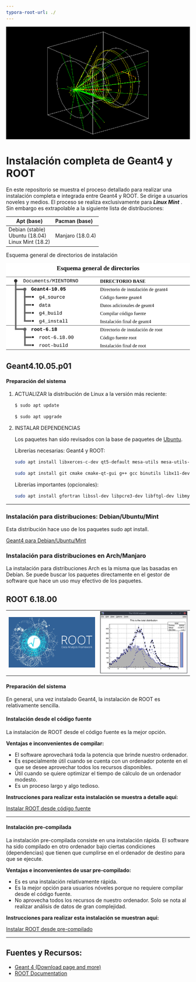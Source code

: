```yaml
---
typora-root-url: ./
---
```


![](/src/b2b_0000.png)

# Instalación completa de Geant4 y ROOT

En este repositorio se muestra el proceso detallado para realizar una instalación completa e integrada entre Geant4 y ROOT. Se dirige a usuarios noveles y medios. El proceso se realiza exclusivamente para  ***Linux Mint*** . Sin embargo es extrapolable a la siguiente lista de distribuciones:


| Apt (base)                                                 | Pacman (base)    |
| ---------------------------------------------------------- | :--------------- |
| Debian (stable)<br />Ubuntu (18.04)<br />Linux Mint (18.2) | Manjaro (18.0.4) |

Esquema general de directorios de instalación

![](/src/dir_general.png)


## Geant4.10.05.p01

#### Preparación del sistema

1. ACTUALIZAR la distribución de Linux a la versión más reciente:

   ```bash
   $ sudo apt update
   ```

   ```bash
   $ sudo apt upgrade
   ```

2. INSTALAR DEPENDENCIAS

   Los paquetes han sido revisados con la base de paquetes de [Ubuntu](https://packages.ubuntu.com/).

   Librerías necesarias: Geant4 y ROOT:

   ```bash
   sudo apt install libxerces-c-dev qt5-default mesa-utils mesa-utils-extra mesa-common-dev \libfreetype6 libfreetype6-dev libqt4-opengl libqt4-opengl-dev libxmu-dev
   ```

   ```bash
   sudo apt install git cmake cmake-qt-gui g++ gcc binutils libx11-dev libxpm-dev libxft-dev \libxext-dev libpng-dev libpng++-dev libjpeg-dev
   ```

   Librerías importantes (opcionales):

   ```bash
   sudo apt install gfortran libssl-dev libpcre3-dev libftgl-dev libmysqlclient-dev \libfftw3-dev libcfitsio-dev graphviz-dev libavahi-compat-libdnssd-dev libldap2-dev python-dev libxml2-dev libkrb5-dev libgsl23 libgsl-dev
   ```

---

### Instalación para distribuciones: Debian/Ubuntu/Mint

Esta distribución hace uso de los paquetes sudo apt install.

[Geant4 para Debian/Ubuntu/Mint](/Geant4/install_geant4.md)

### Instalación para distribuciones en Arch/Manjaro

La instalación para distribuciones Arch es la misma que las basadas en Debían. Se puede buscar los paquetes directamente en el gestor de software que hace un uso muy efectivo de los paquetes.



## ROOT 6.18.00

|                         |                       |
| ----------------------- | --------------------- |
| ![](/src/logo_root.png) | ![](/src/root-gh.png) |

#### Preparación del sistema

En general, una vez instalado Geant4, la instalación de ROOT es relativamente sencilla.

#### Instalación desde el código fuente

La instalación de ROOT desde el código fuente es la mejor opción. 

**Ventajas e inconvenientes de compilar:**

+ El software aprovechará toda la potencia que brinde nuestro ordenador. 
+ Es especialmente útil cuando se cuenta con un ordenador potente en el que se desee aprovechar todos los recursos disponibles.
+ Útil cuando se quiere optimizar el tiempo de cálculo de un ordenador modesto.
+ Es un proceso largo y algo tedioso.

**Instrucciones para realizar esta instalación se muestra a detalle aquí:** 

[Instalar ROOT desde código fuente](/ROOT/install_ROOT.md)

---

#### Instalación pre-compilada

La instalación pre-compilada consiste en una instalación rápida. El software ha sido compilado en otro ordenador bajo ciertas condiciones (dependencias) que tienen que cumplirse en el ordenador de destino para que se ejecute.

**Ventajas e inconvenientes de usar pre-compilado:**

* Es es una instalación relativamente rápida.
* Es la mejor opción para usuarios nóveles porque no requiere compilar desde el código fuente.
* No aprovecha todos los recursos de nuestro ordenador. Solo se nota al realizar análisis de datos de gran complejidad.

**Instrucciones para realizar esta instalación se muestran aquí:** 

[Instalar ROOT desde pre-compilado](/ROOT/binary_ROOT.md)



---

## Fuentes y Recursos:

* [Geant 4 (Download page and more)](http://geant4.web.cern.ch/)
* [ROOT Documentation](https://root.cern.ch/documentation)

